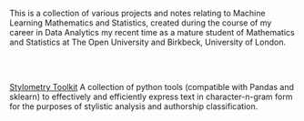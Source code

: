 This is a collection of various projects and notes relating to Machine Learning
Mathematics and Statistics, created during the course of my career in Data Analytics
my recent time as a mature student of Mathematics and Statistics at
The Open University and Birkbeck, University of London.

<br>

<br>

[Stylometry Toolkit](https://github.com/chriskward/stylometry-toolkit)
A collection of python tools (compatible with Pandas and sklearn) to effectively and efficiently express text in character-n-gram form
for the purposes of stylistic analysis and authorship classification.



